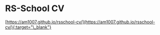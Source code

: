 # RS-School CV

[https://am1007.github.io/rsschool-cv/](https://am1007.github.io/rsschool-cv/){:target="\_blank"}
